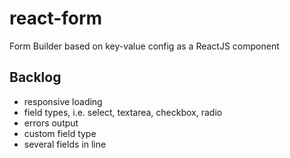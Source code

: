 # react-form
Form Builder based on key-value config as a ReactJS component

## Backlog
- responsive loading
- field types, i.e. select, textarea, checkbox, radio
- errors output
- custom field type
- several fields in line